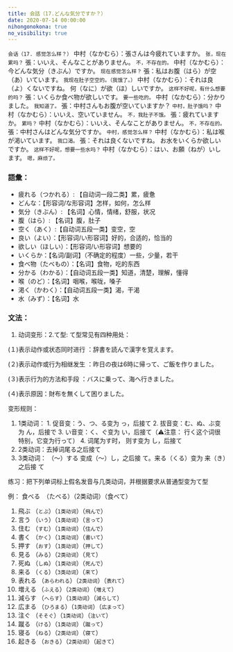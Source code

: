 ```yaml
---
title: 会話（17.どんな気分ですか？）
date: 2020-07-14 00:00:00
nihongonokona: true
no_visibility: true
---
```


`会话（17. 感觉怎么样？）`
中村（なかむら）：張さんは今疲れていますか。
`张，现在累吗？`
張：いいえ、そんなことがありません。
`不，不存在的。`
中村（なかむら）：今どんな気分（きぶん）ですか。
`现在感觉怎么样？`
張：私はお腹（はら）が空（あ）いています。
`我现在肚子空空的。（我饿了。）`
中村（なかむら）：それは良（よ）くないですね。 何（なに）が欲（ほ）しいですか。
`这样不好呢，有什么想要的吗？`
張：いくらか食べ物が欲しいです。
`要一些吃的。`
中村（なかむら）：分かりました。
`我知道了。`
張：中村さんもお腹が空いていますか？
`中村，肚子饿吗？`
中村（なかむら）：いいえ、空いていません。
`不，我肚子不饿。`
張：疲れていますか。
`累吗？`
中村（なかむら）：いいえ、そんなことがありません。
`不，不存在的。`
張：中村さんはどんな気分ですか。
`中村，感觉怎么样？`
中村（なかむら）：私は喉が渇いています。
`我口渴。`
張：それは良くないですね。 お水をいくらか欲しいですか。
`这样不好呢，想要一些水吗？`
中村（なかむら）：はい、お願（ねが）いします。
`嗯，麻烦了。`

### 語彙：

- 疲れる（つかれる）: 【自动词一段二类】累，疲惫
- どんな：【形容词/な形容词】怎样，如何，怎么样
- 気分（きぶん）: 【名词】心情，情绪，舒服，状况
- 腹（はら）: 【名词】腹，肚子
- 空く（あく）:【自动词五段一类】变空，空
- 良い（よい）：【形容词/い形容词】好的，合适的，恰当的
- 欲しい（ほしい）：【形容词/い形容词】想要的
- いくらか：【名词/副词】（不确定的程度）一些，少量，若干
- 食べ物（たべもの）：【名词】食物，吃的东西
- 分かる（わかる）：【自动词五段一类】知道，清楚，理解，懂得
- 喉（のど）：【名词】咽喉，喉咙，嗓子
- 渇く（かわく）：【自动词五段一类】渴，干渴
- 水（みず）：【名词】水

### 文法：

1. 动词变形：2.て型: て型常见有四种用处：

  (１)表示动作或状态同时进行 ：辞書を読んで漢字を覚えます。

  (２)表示动作或行为相继发生 ：昨日の夜は6時に帰って、ご飯を作りました。

  (３)表示行为的方法和手段 ：バスに乗って、海へ行きました。

  (４)表示原因：財布を無くして困りました。

  变形规则：

  1. 1类动词： 
    1. 促音变：う、つ、る变为 っ，后接て
    2. 拔音变：む、ぬ、ぶ变为 ん，后接で
    3. い音变：く、ぐ变为 い，后接て（⚠️注意： 行く这个词很特别，它变为行って）
    4. 词尾为す时， 则す变为 し，后接て
  2. 2类动词：去掉词尾る之后接て
  3. 3类动词： （～）する 变成（～）し，之后接 て。来る（くる）变为 来（き）之后接 て

  练习：把下列单词标上假名发音与几类动词，并根据要求从普通型变为て型

  例： 食べる　（たべる）（2类动词）（食べて）

  1. 飛ぶ （`とぶ`）（`1类动词`）（`飛んで`）
  2. 言う （`いう`）（`1类动词`）（`言って`）
  3. 住む （`すむ`）（`1类动词`）（`住んで`）
  4. 書く （`かく`）（`1类动词`）（`書いて`）
  5. 押す （`おす`）（`1类动词`）（`押して`）
  6. 見る （`みる`）（`2类动词`）（`見て`）
  7. 死ぬ （`しぬ`）（`1类动词`）（`死んで`）
  8. 来る （`くる`）（`3类动词`）（`来て`）
  9. 表れる （`あらわれる`）（`2类动词`）（`表れて`）
  10. 増える （`ふえる`）（`2类动词`）（`増えて`）
  11. 減らす （`へらす`）（`1类动词`）（`減らして`）
  12. 広まる （`ひろまる`）（`1类动词`）（`広まって`）
  13. 注ぐ （`そそぐ`）（`1类动词`）（`注いて`）
  14. 蹴る （`ける`）（`1类动词`）（`蹴って`）
  15. 寝る （`ねる`）（`2类动词`）（`寝て`）
  16. 起きる （`おきる`）（`2类动词`）（`起きて`）
